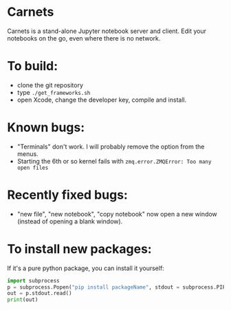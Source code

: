 # Carnets
Carnets is a stand-alone Jupyter notebook server and client. Edit your notebooks on the go, even where there is no network.

# To build: 
- clone the git repository
- type `./get_frameworks.sh`
- open Xcode, change the developer key, compile and install.

# Known bugs:

- "Terminals" don't work. I will probably remove the option from the menus.
- Starting the 6th or so kernel fails with `zmq.error.ZMQError: Too many open files`

# Recently fixed bugs:

- "new file", "new notebook", "copy notebook" now open a new window (instead of opening a blank window).

# To install new packages:

If it's a pure python package, you can install it yourself:

```python
import subprocess
p = subprocess.Popen("pip install packageName", stdout = subprocess.PIPE)
out = p.stdout.read()
print(out)
```
